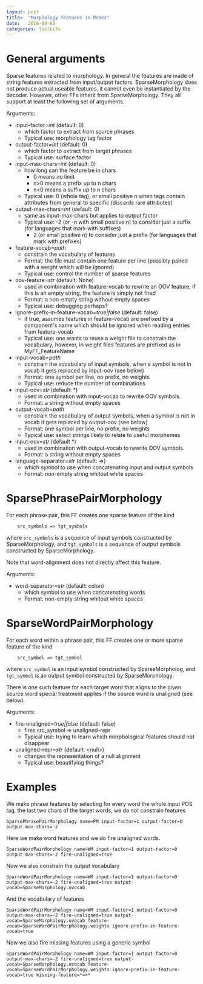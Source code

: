 ```yaml
---
layout: post
title:  "Morphology features in Moses"
date:   2016-04-02
categories: toolkits
---
```


# General arguments

Sparse features related to morphology. In general the features are made of string features extracted from input/output factors.
SparseMorphology does not produce actual useable features, it cannot even be instantiated by the decoder.
However, other FFs inherit from SparseMorphology. They all support at least the following set of arguments.

Arguments:

* input-factor=*int*  (default: 0)
    - which factor to extract from source phrases
    - Typical use: morphology tag factor
* output-factor=*int*  (default: 0)
    - which factor to extract from target phrases
    - Typical use: surface factor
* input-max-chars=*int*  (default: 0)
   - how long can the feature be in chars
       - 0 means no limit
       - n>0 means a prefix up to n chars
       - n<0 means a suffix up to n chars
   - Typical use: 0 (whole tag), or small positive n when tags contain attributes from general to specific (discards rare attributes)
* output-max-chars=*int*  (default: 0)
   - same as input-max-chars but applies to output factor
   - Typical use: -2 (or -n with small positive n) to consider just a suffix (for languages that mark with suffixes)
       - 2 (or small positive n) to consider just a prefix (for languages that mark with prefixes)
* feature-vocab=*path*
   - constrain the vocabulary of features
   - Format: the file must contain one feature per line (possibly paired with a weight which will be ignored)
   - Typical use: control the number of sparse features
* oov-feature=*str*  (default: None)
   - used in combination with feature-vocab to rewrite an OOV feature; if this is an empty string, the feature is simply not fired
   - Format: a non-empty string without empty spaces
   - Typical use: debugging perhaps?
* ignore-prefix-in-feature-vocab=*true\|false*  (default: false)
   - if true, assumes features in feature-vocab are prefixed by a component\'s name which should be ignored when reading entries from feature-vocab
   - Typical use: one wants to reuse a weight file to constrain the vocabulary, however, in weight files features are prefixed as in MyFF\_FeatureName
* input-vocab=*path*
   - constrain the vocabulary of input symbols, when a symbol is not in vocab it gets replaced by input-oov (see below)
   - Format: one symbol per line, no prefix, no weights
   - Typical use: reduce the number of combinations
* input-oov=*str*  (default: \*)
   - used in combination with input-vocab to rewrite OOV symbols.
   - Format: a string without empty spaces
* output-vocab=*path*
   - constrain the vocabulary of output symbols, when a symbol is not in vocab it gets replaced by output-oov (see below)
   - Format: one symbol per line, no prefix, no weights
   - Typical use: select strings likely to relate to useful morphemes
* input-oov=*str*  (default \*)
   - used in combination with output-vocab to rewrite OOV symbols.
   - Format: a string without empty spaces
* language-separator=*str*  (default: =>)
   - which symbol to use when concatenating input and output symbols
   - Format: non-empty string whitout white spaces

# SparsePhrasePairMorphology


For each phrase pair, this FF creates one sparse feature of the kind
        
        src_symbols => tgt_symbols

where `src_symbols` is a sequence of input symbols constructed by SparseMorphology, 
and `tgt_symbols` is a sequence of output symbols constructed by SparseMorphology.

Note that word-alignment does not directly affect this feature.
  
Arguments:

* word-separator=*str*  (default: colon)
   - which symbol to use when concatenating words
   - Format: non-empty string whitout white spaces

# SparseWordPairMorphology


For each word within a phrase pair, this FF creates one or more sparse feature of the kind

        src_symbol => tgt_symbol 

where `src_symbol` is an input symbol constructed by SparseMorpholog, 
and `tgt_symbol` is an output symbol constructed by SparseMorphology.

There is one such feature for each target word that aligns to the given source word special treatment applies if the source word is unaligned (see below).
 
Arguments:

* fire-unaligned=*true\|false*  (default: false)
   - fires src_symbol => unaligned-repr
   - Typical use: trying to learn which morphological features should not disappear 
* unaligned-repr=*str*  (default: \<null\>)
   - changes the representation of a null alignment
   - Typical use: beautifying things?


# Examples
 
We make phrase features by selecting for every word the whole input POS tag, the last two chars of the target words, we do not constrain features


    SparsePhrasePairMorphology name=PM input-factor=1 output-factor=0 output-max-chars=-2


Here we make word features and we do fire unaligned words.


    SparseWordPairMorphology name=WM input-factor=1 output-factor=0 output-max-chars=-2 fire-unaligned=true


Now we also constrain the output vocabulary


    SparseWordPairMorphology name=WM input-factor=1 output-factor=0 output-max-chars=-2 fire-unaligned=true output-vocab=SparseMorphology.ovocab


And the vocabulary of features


    SparseWordPairMorphology name=WM input-factor=1 output-factor=0 output-max-chars=-2 fire-unaligned=true output-vocab=SparseMorphology.ovocab feature-vocab=SparseWordPairMorphology.weights ignore-prefix-in-feature-vocab=true


Now we also fire missing features using a generic symbol 


    SparseWordPairMorphology name=WM input-factor=1 output-factor=0 output-max-chars=-2 fire-unaligned=true output-vocab=SparseMorphology.ovocab feature-vocab=SparseWordPairMorphology.weights ignore-prefix-in-feature-vocab=true missing-feature=*=>*



